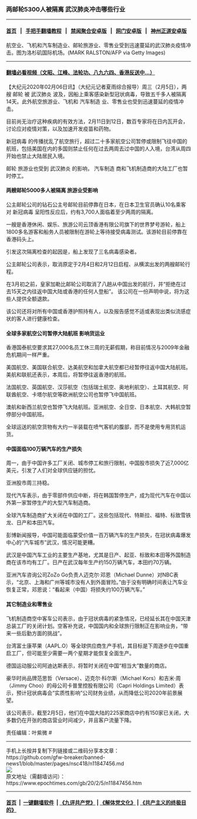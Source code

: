 ### 两邮轮5300人被隔离 武汉肺炎冲击哪些行业
------------------------

#### [首页](https://github.com/gfw-breaker/banned-news1/blob/master/README.md) &nbsp;&nbsp;|&nbsp;&nbsp; [手把手翻墙教程](https://github.com/gfw-breaker/guides/wiki) &nbsp;&nbsp;|&nbsp;&nbsp; [禁闻聚合安卓版](https://github.com/gfw-breaker/bn-android) &nbsp;&nbsp;|&nbsp;&nbsp; [网门安卓版](https://github.com/oGate2/oGate) &nbsp;&nbsp;|&nbsp;&nbsp; [神州正道安卓版](https://github.com/SzzdOgate/update) 



<div><img alt="" class="aligncenter wp-post-image" src="https://i.epochtimes.com/assets/uploads/2020/01/GettyImages-1195334479-1-600x400.jpg"/>
<div class="red16 caption">
 航空业、飞机和汽车制造业、邮轮旅游业、零售业受到迅速蔓延的武汉肺炎疫情冲击。图为洛杉矶国际机场。(MARK RALSTON/AFP via Getty Images)
</div>
</div><hr/>

#### [翻墙必看视频（文昭、江峰、法轮功、八九六四、香港反送中...）](http://167.172.214.107/home.html)

<div><p>
 【大纪元2020年02月06日讯】（大纪元记者夏雨综合报导）周三（2月5日），两艘
 <ok href="https://www.epochtimes.com/gb/tag/%E9%82%AE%E8%BD%AE.html">
  邮轮
 </ok>
 被
 <ok href="https://www.epochtimes.com/gb/tag/%E6%AD%A6%E6%B1%89%E8%82%BA%E7%82%8E.html">
  武汉肺炎
 </ok>
 波及，因船上乘客感染新型冠状病毒，导致五千多人被隔离14天。此外航空旅游业、飞机和
 <ok href="https://www.epochtimes.com/gb/tag/%E6%B1%BD%E8%BD%A6%E5%88%B6%E9%80%A0.html">
  汽车制造
 </ok>
 业、零售业也受到迅速蔓延的疫情冲击。
</p>
<p>
 目前尚无治疗这种疾病的有效方法，2月11日到12日，数百专家将在日内瓦开会，讨论应对疫情对策，以及加速开发疫苗和药物。
</p>
<p>
 <ok href="https://www.epochtimes.com/gb/tag/%E6%96%B0%E5%86%A0%E7%97%85%E6%AF%92.html">
  新冠病毒
 </ok>
 的传播扰乱了航空旅行，超过二十多家航空公司暂停或限制飞往中国的航班，包括美国在内的多国则禁止任何在过去两周去过中国的人入境，台湾从周四开始也禁止大陆居民入境。
</p>
<p>
 <ok href="https://www.epochtimes.com/gb/tag/%E9%82%AE%E8%BD%AE.html">
  邮轮
 </ok>
 旅游业也受到
 <ok href="https://www.epochtimes.com/gb/tag/%E6%AD%A6%E6%B1%89%E8%82%BA%E7%82%8E.html">
  武汉肺炎
 </ok>
 的影响，
 <ok href="https://www.epochtimes.com/gb/tag/%E6%B1%BD%E8%BD%A6%E5%88%B6%E9%80%A0.html">
  汽车制造
 </ok>
 商和飞机制造商的大陆工厂也暂时停工。
</p>
<h4>
 两艘邮轮5000多人被隔离 旅游业受影响
</h4>
<p>
 公主邮轮公司的钻石公主号邮轮目前停靠在日本，在日本卫生官员确认10名乘客对
 <ok href="https://www.epochtimes.com/gb/tag/%E6%96%B0%E5%86%A0%E7%97%85%E6%AF%92.html">
  新冠病毒
 </ok>
 呈阳性反应后，约有3,700人面临着至少两周的隔离。
</p>
<p>
 一艘是香港休闲、娱乐、旅游公司云顶香港有限公司旗下的世界梦号游轮，船上1800多名游客和船务人员被限制在游轮上等待接受病毒测试。该游轮目前停靠在香港码头上。
</p>
<p>
 引发这次隔离检查的起因是，船上发现了三名病毒感染者。
</p>
<p>
 公主邮轮公司表示，取消原定于2月4日和2月12日启程、从横滨出发的两艘邮轮行程。
</p>
<p>
 在3月初之前，皇家加勒比邮轮公司取消了八趟从中国出发的航行，并“拒绝在过去15天之内往返中国大陆或香港的任何人登船”。 该公司在一份声明中说，将为这些人提供全额退款。
</p>
<p>
 该公司还将对所有中国或香港护照持有人，以及报告感觉不适或表现出类似流感症状的客人进行健康检查。
</p>
<h4>
 全球多家航空公司暂停大陆航班 影响货运业
</h4>
<p>
 香港国泰航空要求其27,000名员工休三周的无薪假期，称目前情况与2009年金融危机期间一样严重。
</p>
<p>
 美国航空、美国联合航空、达美航空和加拿大航空都已经暂停往返中国大陆航班。美航和联航还表示，本周后，将暂停往返香港的航班。
</p>
<p>
 法国航空、英国航空、汉莎航空（包括瑞士航空、奥地利航空）、土耳其航空、阿联酋航空、卡塔尔航空等欧洲航空公司也暂停飞中国航班。
</p>
<p>
 澳航和新西兰航空也暂停飞大陆航班。亚洲航空、全日空、日本航空、大韩航空暂停部分中国航班。
</p>
<p>
 全球运送的航空货物有大约一半装载在喷气客机的腹部，而不是使用专用货机运货。
</p>
<h4>
 中国面临100万辆汽车的生产损失
</h4>
<p>
 周一，由于中国许多工厂关闭、城市停工和旅行限制，中国股市损失了近7,000亿美元，引发了人们对全球供应链的担忧。
</p>
<p>
 亚洲股市周三持稳。
</p>
<p>
 现代汽车表示，由于零部件供应中断，将在韩国暂停生产，成为现代汽车在中国以外第一家暂停生产的大型汽车制造商。
</p>
<p>
 全球汽车制造商扩大关闭在中国的工厂。这些包括现代、特斯拉、福特、标致雪铁龙、日产和本田汽车。
</p>
<p>
 彭博新闻报导，中国可能面临蒙受价值一百万辆汽车的生产损失，在冠状病毒爆发中心的“汽车城市”武汉，情况可能更糟。
</p>
<p>
 武汉是中国汽车工业的主要生产基地，尤其是日产、起亚、标致和本田等外国制造商在该市均有工厂。日产在武汉每年生产约150万辆汽车，本田约70万辆。
</p>
<p>
 亚洲汽车咨询公司ZoZo Go负责人迈克尔·邓恩（Michael Dunne）对NBC表示，“北京、上海和广州等城市没有人到外面冒险。”由于没有明确时间表让汽车业恢复正常，邓恩说：“看起来（中国）将损失约100万辆汽车。”
</p>
<h4>
 其它制造业和零售业
</h4>
<p>
 飞机制造商空中客车公司表示，由于冠状病毒的紧急情况，已经延长其在中国天津总装工厂的关闭计划。空客补充说，中国国内和全球旅行限制正在影响业务，“带来一些后勤方面的挑战”。
</p>
<p>
 台湾富士康苹果（AAPL.O）等全球供应商生产手机，其目标是下周逐步在中国重启工厂，但可能至少需要一两个星期才能恢复全面生产。
</p>
<p>
 德国运动服公司阿迪达斯表示，将暂时关闭在中国“相当大”数量的商店。
</p>
<p>
 豪华时尚品牌范思哲（Versace）、迈克尔·科尔斯（Michael Kors）和吉米·周（Jimmy Choo）的母公司卡普里控股有限公司（Capri Holdings Limited）表示，预计冠状病毒会“实质性影响”公司财务业绩，从而降低公司2020年前景展望。
</p>
<p>
 该公司表示，截至2月5日，他们在中国大陆的225家商店中约有150家已关闭，大多数仍在开张的商店营业时间减少，并且客户流量下降。
</p>
<p>
 责任编辑：叶紫微 #
</p>
</div>
<hr/>
手机上长按并复制下列链接或二维码分享本文章：<br/>
https://github.com/gfw-breaker/banned-news1/blob/master/pages/nsc418/n11847456.md <br/>
<a href='https://github.com/gfw-breaker/banned-news1/blob/master/pages/nsc418/n11847456.md'><img src='https://github.com/gfw-breaker/banned-news1/blob/master/pages/nsc418/n11847456.md.png'/></a> <br/>
原文地址（需翻墙访问）：https://www.epochtimes.com/gb/20/2/5/n11847456.htm


------------------------
#### [首页](https://github.com/gfw-breaker/banned-news1/blob/master/README.md) &nbsp;|&nbsp; [一键翻墙软件](https://github.com/gfw-breaker/nogfw/blob/master/README.md) &nbsp;| [《九评共产党》](https://github.com/gfw-breaker/9ping.md/blob/master/README.md#九评之一评共产党是什么) | [《解体党文化》](https://github.com/gfw-breaker/jtdwh.md/blob/master/README.md) | [《共产主义的终极目的》](https://github.com/gfw-breaker/gczydzjmd.md/blob/master/README.md)


<img src='http://gfw-breaker.win/banned-news/pages/nsc418/n11847456.md' width='0px' height='0px'/>